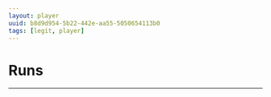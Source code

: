 ```yaml
---
layout: player
uuid: b8d9d954-5b22-442e-aa55-5050654113b0
tags: [legit, player]
---
```


# Runs
---
